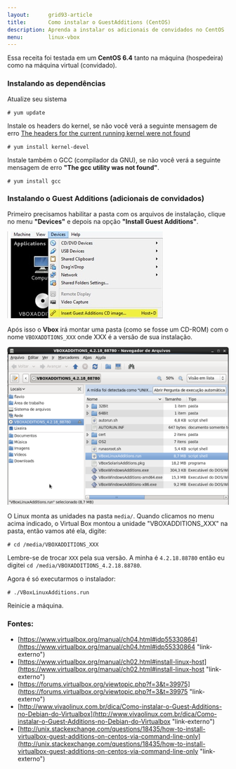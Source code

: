 ```yaml
---
layout:      grid93-article
title:       Como instalar o GuestAdditions (CentOS)
description: Aprenda a instalar os adicionais de convidados no CentOS
menu:        linux-vbox
---
```



Essa receita foi testada em um __CentOS 6.4__ tanto na máquina (hospedeira) como na máquina virtual (convidado).



### Instalando as dependências


Atualize seu sistema

    # yum update

Instale os headers do kernel, se não você verá a seguinte mensagem de erro 
[The headers for the current running kernel were not found](../vbox-headers-for-the-current-running-kernel-were-not-found/ "The headers for the current running kernel were not found")

    # yum install kernel-devel

Instale também o GCC (compilador da GNU), se não você verá a seguinte mensagem de erro __"The gcc utility was not found"__.

    # yum install gcc


### Instalando o Guest Additions (adicionais de convidados)

Primeiro precisamos habilitar a pasta com os arquivos de instalação, clique no menu __"Devices"__ e  depois na opção 
__"Install Guest Additions"__.

![Figura como instalar o guest additions](devices-install-guest-additions.jpg "como instalar o guest additions")

Após isso o __Vbox__ irá montar uma pasta (como se fosse um CD-ROM) com o nome `VBOXADDTIONS_XXX` onde XXX é a versão de
sua instalação. 

![Figura CD da pasta guest additions](vbox-linux-additions-run.png "CD da pasta guest additions")

O Linux monta as unidades na pasta `media/`. Quando clicamos no menu acima indicado, o Virtual Box montou a unidade
"VBOXADDITIONS_XXX" na pasta, então vamos até ela, digite:

    # cd /media/VBOXADDITIONS_XXX

Lembre-se de trocar `XXX` pela sua versão. A minha é `4.2.18.88780` então eu digitei `cd /media/VBOXADDITIONS_4.2.18.88780`.

Agora é só executarmos o instalador:

    # ./VBoxLinuxAdditions.run

Reinicie a máquina.


### Fontes:

- [https://www.virtualbox.org/manual/ch04.html#idp55330864](https://www.virtualbox.org/manual/ch04.html#idp55330864  "link-externo")
- [https://www.virtualbox.org/manual/ch02.html#install-linux-host](https://www.virtualbox.org/manual/ch02.html#install-linux-host  "link-externo")
- [https://forums.virtualbox.org/viewtopic.php?f=3&t=39975](https://forums.virtualbox.org/viewtopic.php?f=3&t=39975  "link-externo")
- [http://www.vivaolinux.com.br/dica/Como-instalar-o-Guest-Additions-no-Debian-do-Virtualbox](http://www.vivaolinux.com.br/dica/Como-instalar-o-Guest-Additions-no-Debian-do-Virtualbox  "link-externo")
- [http://unix.stackexchange.com/questions/18435/how-to-install-virtualbox-guest-additions-on-centos-via-command-line-only](http://unix.stackexchange.com/questions/18435/how-to-install-virtualbox-guest-additions-on-centos-via-command-line-only  "link-externo")
